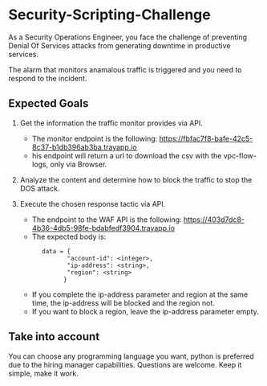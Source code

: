 # Security-Scripting-Challenge

As a Security Operations Engineer, you face the challenge of preventing Denial Of Services attacks from generating downtime in productive services. 

The alarm that monitors anamalous traffic is triggered and you need to respond to the incident. 


## Expected Goals

1. Get the information the traffic monitor provides via API.
   - The monitor endpoint is the following: https://fbfac7f8-bafe-42c5-8c37-b1db396ab3ba.trayapp.io 
   - his endpoint will return a url to download the csv with the vpc-flow-logs, only via Browser.

3. Analyze the content and determine how to block the traffic to stop the DOS attack.
  
4. Execute the chosen response tactic via API.
   - The endpoint to the WAF API is the following: https://403d7dc8-4b36-4db5-98fe-bdabfedf3904.trayapp.io
   - The expected body is:
   ```
         data = {
                "account-id": <integer>,
                "ip-address": <string>,
                "region": <string>
               }
    ```
   - If you complete the ip-address parameter and region at the same time, the ip-address will be blocked and the region not. 
   - If you want to block a region, leave the ip-address parameter empty.

## Take into account
You can choose any programming language you want, python is preferred due to the hiring manager capabilities. 
Questions are welcome. 
Keep it simple, make it work. 


